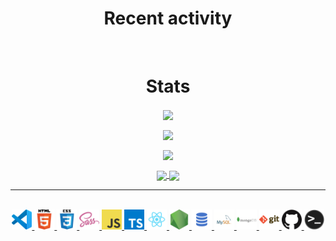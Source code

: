 <div align="center">

# Recent activity
  
<!--START_SECTION:activity-->
<!--END_SECTION:activity-->

<br />

# Stats

<a href="#"><img align="center" src="https://github-readme-stats.vercel.app/api/wakatime?username=@ithelor&theme=dracula" /></a>

<a href="#"><img align="center" src="https://github-readme-stats.vercel.app/api?username=ithelor&hide=stars&count_private=true&show_icons=true&theme=dracula" /></a>

<a href="#"><img align="center" src="https://github-readme-stats.vercel.app/api/top-langs/?username=ithelor&exclude_repo=TelegramTranslatorBot,DiseaseAnalysisTool,TimezoneConverter,wp&layout=compact&theme=dracula" /></a>

<a href="https://github.com/ithelor/princess-app">
  <img align="center" src="https://github-readme-stats.vercel.app/api/pin/?username=ithelor&repo=princess-app&show_owner=true&theme=dracula" />
</a>
<a href="https://github.com/ithelor/num-cloud-app">
  <img align="center" src="https://github-readme-stats.vercel.app/api/pin/?username=ithelor&repo=num-cloud-app&show_owner=true&theme=dracula" />
</a>

<br />
  
---

<br />

<a href="#">

<img alt="Visual Studio Code" width="32px" src="https://raw.githubusercontent.com/github/explore/80688e429a7d4ef2fca1e82350fe8e3517d3494d/topics/visual-studio-code/visual-studio-code.png" />
<img alt="HTML5" width="32px" src="https://raw.githubusercontent.com/github/explore/80688e429a7d4ef2fca1e82350fe8e3517d3494d/topics/html/html.png" />
<img alt="CSS3" width="32px" src="https://raw.githubusercontent.com/github/explore/80688e429a7d4ef2fca1e82350fe8e3517d3494d/topics/css/css.png" />
<img alt="Sass" width="32px" src="https://raw.githubusercontent.com/github/explore/80688e429a7d4ef2fca1e82350fe8e3517d3494d/topics/sass/sass.png" />
<img alt="JavaScript" width="32px" src="https://raw.githubusercontent.com/github/explore/80688e429a7d4ef2fca1e82350fe8e3517d3494d/topics/javascript/javascript.png" />
<img alt="TypeScript" width="32px" src="https://raw.githubusercontent.com/github/explore/80688e429a7d4ef2fca1e82350fe8e3517d3494d/topics/typescript/typescript.png" />
<img alt="React" width="32px" src="https://raw.githubusercontent.com/github/explore/80688e429a7d4ef2fca1e82350fe8e3517d3494d/topics/react/react.png" />
<img alt="Node.js" width="32px" src="https://raw.githubusercontent.com/github/explore/80688e429a7d4ef2fca1e82350fe8e3517d3494d/topics/nodejs/nodejs.png" />
<img alt="SQL" width="32px" src="https://raw.githubusercontent.com/github/explore/80688e429a7d4ef2fca1e82350fe8e3517d3494d/topics/sql/sql.png" />
<img alt="MySQL" width="32px" src="https://raw.githubusercontent.com/github/explore/80688e429a7d4ef2fca1e82350fe8e3517d3494d/topics/mysql/mysql.png" />
<img alt="MongoDB" width="32px" src="https://raw.githubusercontent.com/github/explore/80688e429a7d4ef2fca1e82350fe8e3517d3494d/topics/mongodb/mongodb.png" />
<img alt="Git" width="32px" src="https://raw.githubusercontent.com/github/explore/80688e429a7d4ef2fca1e82350fe8e3517d3494d/topics/git/git.png" />
<img alt="GitHub" width="32px" src="https://raw.githubusercontent.com/github/explore/78df643247d429f6cc873026c0622819ad797942/topics/github/github.png" />
<img alt="Terminal" width="32px" src="https://raw.githubusercontent.com/github/explore/80688e429a7d4ef2fca1e82350fe8e3517d3494d/topics/terminal/terminal.png" />

</a>

<div>